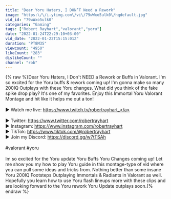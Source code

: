 ```yaml
---
title: "Dear Yoru Haters, I DON’T Need a Rework"
image: "https:\/\/i.ytimg.com\/vi\/79wWxo5ulk0\/hqdefault.jpg"
vid_id: "79wWxo5ulk0"
categories: "Gaming"
tags: ["Robert Rayhart","valorant","yoru"]
date: "2022-01-24T22:29:10+03:00"
vid_date: "2022-01-22T15:15:01Z"
duration: "PT8M3S"
viewcount: "4950"
likeCount: "283"
dislikeCount: ""
channel: "rob"
---
```

{% raw %}Dear Yoru Haters, I Don't NEED a Rework or Buffs in Valorant. I'm so excited for the Yoru buffs &amp; rework coming up! I'm gonna make so many 200IQ Outplays with these Yoru changes. What did you think of the fake spike drop play? It's one of my favorites. Enjoy this Immortal Yoru Valorant Montage and hit like it helps me out a ton!<br /><br />► Watch me live: <a rel="nofollow" target="blank" href="https://www.twitch.tv/robertrayhart_">https://www.twitch.tv/robertrayhart_</a><br /><br />► Twitter: <a rel="nofollow" target="blank" href="https://www.twitter.com/robertrayhart">https://www.twitter.com/robertrayhart</a><br />► Instagram: <a rel="nofollow" target="blank" href="https://www.instagram.com/robertrayhart">https://www.instagram.com/robertrayhart</a><br />► TikTok: <a rel="nofollow" target="blank" href="https://www.tiktok.com/@robertrayhart">https://www.tiktok.com/@robertrayhart</a><br />► Join my Discord: <a rel="nofollow" target="blank" href="https://discord.gg/w7tTSAh">https://discord.gg/w7tTSAh</a><br /><br />#valorant #yoru<br /><br />Im so excited for the Yoru update Yoru Buffs Yoru Changes coming up! Let me show you my how to play Yoru guide in this montage-type of vid where you can pull some ideas and tricks from. Nothing better than some insane Yoru 200IQ Footsteps Outplaying Immortals &amp; Radiants in Valorant as well. Hopefully you learn how to use Yoru flash lineups more with these clips and are looking forward to the Yoru rework Yoru Update outplays soon.{% endraw %}
